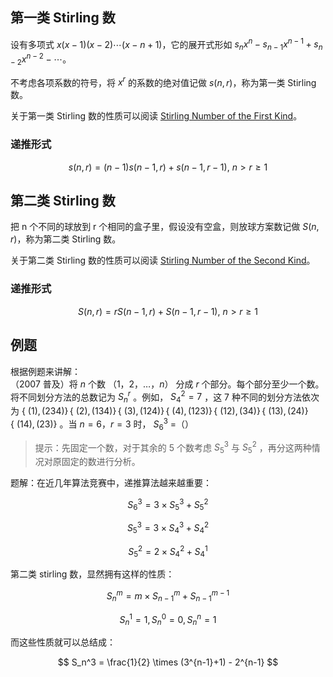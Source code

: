 ## 第一类 Stirling 数

设有多项式 $x(x-1)(x-2) \cdots (x-n+1)$，它的展开式形如 $s_nx^n - s_{n-1}x^{n-1}+s_{n-2}x^{n-2}-\cdots$。

不考虑各项系数的符号，将 $x^r$ 的系数的绝对值记做 $s(n, r)$，称为第一类 Stirling 数。

关于第一类 Stirling 数的性质可以阅读 [Stirling Number of the First Kind](http://mathworld.wolfram.com/StirlingNumberoftheFirstKind.html)。

### 递推形式

$$
s(n,r) = (n-1)s(n-1,r)+s(n-1,r-1),\ n > r \geq 1
$$

## 第二类 Stirling 数

把 n 个不同的球放到 r 个相同的盒子里，假设没有空盒，则放球方案数记做 $S(n, r)$，称为第二类 Stirling 数。

关于第二类 Stirling 数的性质可以阅读 [Stirling Number of the Second Kind](http://mathworld.wolfram.com/StirlingNumberoftheSecondKind.html)。

### 递推形式

$$
S(n,r) = r S(n-1,r) + S(n-1,r-1),\ n > r \geq 1
$$

## 例题

根据例题来讲解：  
（2007 普及）将 $n$ 个数 $（1，2，…，n）$ 分成 $r$ 个部分。每个部分至少一个数。将不同划分方法的总数记为 $S_n^r$ 。例如， $S_4^2=7$ ，这 7 种不同的划分方法依次为 $\{\ (1) , (234) \}\,\{\ (2) ,  (134) \}\,\{\ (3) , (124) \}\,\{\ (4) , (123) \}\,\{\ (12) , (34) \}\,\{\ (13) , (24) \}\,\{\ (14) , (23) \}$ 。当 $n=6，r=3$ 时， $S_6^3$ =（）

> 提示：先固定一个数，对于其余的 5 个数考虑 $S_5^3$ 与 $S_5^2$ ，再分这两种情况对原固定的数进行分析。

题解：在近几年算法竞赛中，递推算法越来越重要：

$$
S_6^3=3 \times S_5^3 + S_5^2
$$

$$
S_5^3=3 \times S_4^3 + S_4^2
$$

$$
S_5^2=2 \times S_4^2 + S_4^1
$$

第二类 stirling 数，显然拥有这样的性质：

$$
S_n^m = m \times S_{n-1}^{m} + S_{n-1}^{m-1}
$$

$$
S_n^1 = 1,S_n^0 = 0,S_n^n = 1
$$

而这些性质就可以总结成：

$$
S_n^3 = \frac{1}{2} \times (3^{n-1}+1) - 2^{n-1}
$$
